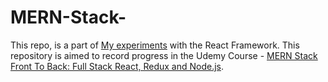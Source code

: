 # MERN-Stack-
This repo, is a part of [My experiments](https://github.com/vybhavpai/React-Learning) with the React Framework. This repository is aimed to record progress in the Udemy Course - [MERN Stack Front To Back: Full Stack React, Redux and Node.js](https://www.udemy.com/course/mern-stack-front-to-back/). 
